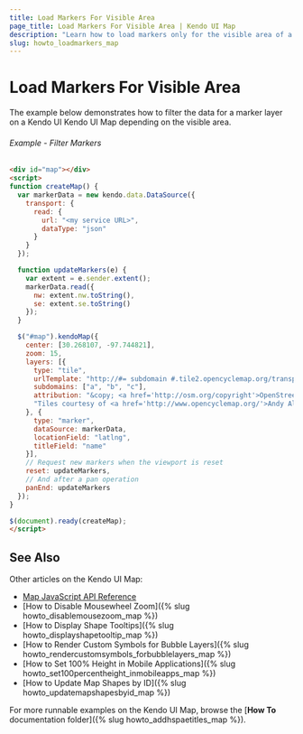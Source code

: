 ```yaml
---
title: Load Markers For Visible Area
page_title: Load Markers For Visible Area | Kendo UI Map
description: "Learn how to load markers only for the visible area of a Kendo UI Map widget."
slug: howto_loadmarkers_map
---
```


# Load Markers For Visible Area

The example below demonstrates how to filter the data for a marker layer on a Kendo UI Kendo UI Map depending on the visible area.

###### Example - Filter Markers

```html
<div id="map"></div>
<script>
function createMap() {
  var markerData = new kendo.data.DataSource({
    transport: {
      read: {
        url: "<my service URL>",
        dataType: "json"
      }
    }
  });

  function updateMarkers(e) {
    var extent = e.sender.extent();
    markerData.read({
      nw: extent.nw.toString(),
      se: extent.se.toString()
    });
  }

  $("#map").kendoMap({
    center: [30.268107, -97.744821],
    zoom: 15,
    layers: [{
      type: "tile",
      urlTemplate: "http://#= subdomain #.tile2.opencyclemap.org/transport/#= zoom #/#= x #/#= y #.png",
      subdomains: ["a", "b", "c"],
      attribution: "&copy; <a href='http://osm.org/copyright'>OpenStreetMap contributors</a>." +
      "Tiles courtesy of <a href='http://www.opencyclemap.org/'>Andy Allan</a>"
    }, {
      type: "marker",
      dataSource: markerData,
      locationField: "latlng",
      titleField: "name"
    }],
    // Request new markers when the viewport is reset
    reset: updateMarkers,
    // And after a pan operation
    panEnd: updateMarkers
  });
}

$(document).ready(createMap);
</script>
```

## See Also

Other articles on the Kendo UI Map:

* [Map JavaScript API Reference](/api/javascript/dataviz/ui/map)
* [How to Disable Mousewheel Zoom]({% slug howto_disablemousezoom_map %})
* [How to Display Shape Tooltips]({% slug howto_displayshapetooltip_map %})
* [How to Render Custom Symbols for Bubble Layers]({% slug howto_rendercustomsymbols_forbubblelayers_map %})
* [How to Set 100% Height in Mobile Applications]({% slug howto_set100percentheight_inmobileapps_map %})
* [How to Update Map Shapes by ID]({% slug howto_updatemapshapesbyid_map %})

For more runnable examples on the Kendo UI Map, browse the [**How To** documentation folder]({% slug howto_addhspaetitles_map %}).
